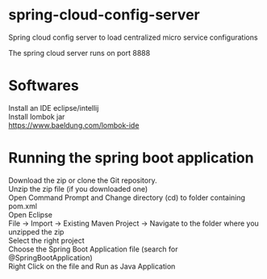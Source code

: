 # spring-cloud-config-server

Spring cloud config server to load centralized micro service configurations

The spring cloud server runs on port 8888

# Softwares
  Install an IDE eclipse/intellij <br />
  Install lombok jar <br /> 
    https://www.baeldung.com/lombok-ide

# Running the spring boot application
  Download the zip or clone the Git repository. <br />
    Unzip the zip file (if you downloaded one) <br />
  Open Command Prompt and Change directory (cd) to folder containing pom.xml <br />
  Open Eclipse <br />
  File -> Import -> Existing Maven Project -> Navigate to the folder where you unzipped the zip <br />
  Select the right project <br />
  Choose the Spring Boot Application file (search for @SpringBootApplication) <br />
  Right Click on the file and Run as Java Application  <br />
